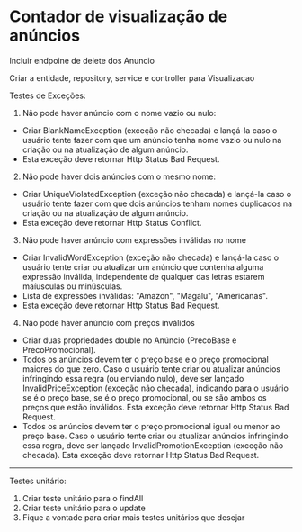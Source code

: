# Contador de visualização de anúncios


  Incluir endpoine de delete dos Anuncio

  Criar a entidade, repository, service e controller para Visualizacao

Testes de Exceções:

1. Não pode haver anúncio com o nome vazio ou nulo:

- Criar BlankNameException (exceção não checada) e lançá-la caso o usuário tente fazer com que um anúncio
  tenha nome vazio ou nulo na criação ou na atualização de algum anúncio.
- Esta exceção deve retornar Http Status Bad Request.

2. Não pode haver dois anúncios com o mesmo nome:

- Criar UniqueViolatedException (exceção não checada) e lançá-la caso o usuário tente fazer com que dois anúncios
  tenham nomes duplicados na criação ou na atualização de algum anúncio.
- Esta exceção deve retornar Http Status Conflict.

3. Não pode haver anúncio com expressões inválidas no nome

- Criar InvalidWordException (exceção não checada) e lançá-la caso o usuário tente criar ou atualizar um anúncio que
  contenha alguma expressão inválida, independente de qualquer das letras estarem maíusculas ou minúsculas.
- Lista de expressões inválidas: "Amazon", "Magalu", "Americanas".
- Esta exceção deve retornar Http Status Bad Request.

4. Não pode haver anúncio com preços inválidos

- Criar duas propriedades double no Anúncio (PrecoBase e PrecoPromocional).
- Todos os anúncios devem ter o preço base e o preço promocional maiores do que zero. Caso o usuário tente
  criar ou atualizar anúncios infringindo essa regra (ou enviando nulo), deve ser lançado InvalidPriceException
  (exceção não checada), indicando para o usuário se é o preço base, se é o preço promocional, ou se são ambos os preços
  que estão inválidos. Esta exceção deve retornar Http Status Bad Request.
- Todos os anúncios devem ter o preço promocional igual ou menor ao preço base. Caso o usuário tente
  criar ou atualizar anúncios infringindo essa regra, deve ser lançado InvalidPromotionException (exceção não checada).
  Esta exceção deve retornar Http Status Bad Request.

---

Testes unitário:

1. Criar teste unitário para o findAll
2. Criar teste unitário para o update
3. Fique a vontade para criar mais testes unitários que desejar
